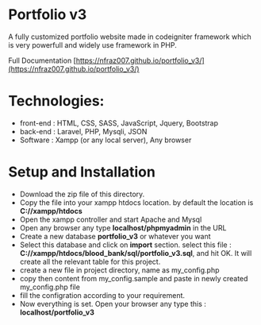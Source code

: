 # Portfolio v3
A fully customized portfolio website made in codeigniter framework which is very powerfull and widely use framework in PHP. 

Full Documentation [https://nfraz007.github.io/portfolio_v3/](https://nfraz007.github.io/portfolio_v3/)


# Technologies: 
* front-end : HTML, CSS, SASS, JavaScript, Jquery, Bootstrap 
* back-end : Laravel, PHP, Mysqli, JSON
* Software : Xampp (or any local server), Any browser

# Setup and Installation
* Download the zip file of this directory.
* Copy the file into your xampp htdocs location. by default the location is **C://xampp/htdocs**
* Open the xampp controller and start Apache and Mysql
* Open any browser any type **localhost/phpmyadmin** in the URL
* Create a new database **portfolio_v3** or whatever you want
* Select this database and click on **import** section. select this file : **C://xampp/htdocs/blood_bank/sql/portfolio_v3.sql**, and hit OK. It will create all the relevant table for this project.
* create a new file in project directory, name as my_config.php
* copy then content from my_config.sample and paste in newly created my_config.php file
* fill the configration according to your requirement.
* Now everything is set. Open your browser any type this : **localhost/portfolio_v3**
